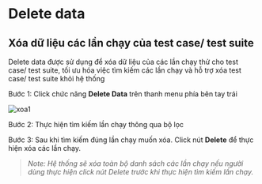 # Delete data

## Xóa dữ liệu các lần chạy của test case/ test suite

Delete data được sử dụng để xóa dữ liệu của các lần chạy thử cho test case/ test suite, tối ưu hóa việc tìm kiếm các lần chạy và hỗ trợ xóa test case/ test suite khỏi hệ thống

Bước 1:	Click chức năng **Delete Data** trên thanh menu phía bên tay trái

![xoa1](/test-framework-api/guest/doc-file/doc-file/0ff6f3a6-b323-45fd-8c40-eda7412a0d15/xoa1.png)

Bước 2:	Thực hiện tìm kiếm lần chạy thông qua bộ lọc

Bước 3:	Sau khi tìm kiếm đúng lần chạy muốn xóa. Click nút **Delete** để thực hiện xóa các lần chạy.

> *Note: Hệ thống sẽ xóa toàn bộ danh sách các lần chạy nếu người dùng thực hiện click nút Delete trước khi thực hiện tìm kiếm lần chạy.*
